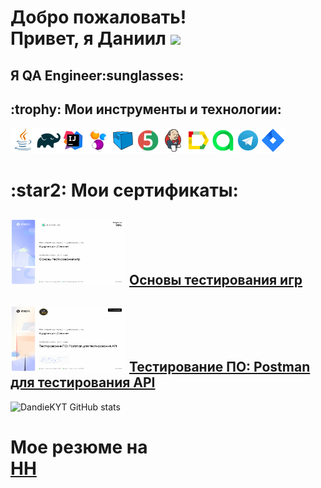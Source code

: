 <h1>Добро пожаловать!</br>
 Привет, я Даниил <img src="https://github.com/blackcater/blackcater/raw/main/images/Hi.gif" height="32"/></h1>
<h2>Я  QA Engineer:sunglasses:</h2>
<h2> :trophy:  Мои инструменты и технологии:</h2>

![This is an image](/design/icons/Java.png)![This is an image](/design/icons/Gradle.png)![This is an image](/design/icons/Intelij_IDEA.png)![This is an image](/design/icons/Selenide.png)![This is an image](/design/icons/Selenoid.png)![This is an image](/design/icons/JUnit5.png)![This is an image](/design/icons/Jenkins.png)![This is an image](/design/icons/Allure_Report.png)![This is an image](/design/icons/AllureTestOps.png)![This is an image](/design/icons/Telegram.png)![This is an image](/design/icons/Jira.png)</br>
<h1>:star2: Мои сертификаты:</h1></a>

## <img src="/design/sert/QAGAME.png" width="185" height="105"/></a> <a target="_blank" href="https://stepik.org/cert/1699860">    Основы тестирования игр</a>

## <img src="/design/sert/QAPOSTMAN.png" width="185" height="105"/></a> <a target="_blank" href="https://stepik.org/cert/1729272">  Тестирование ПО: Postman для тестирования API</a>

![DandieKYT GitHub stats](https://github-readme-stats.vercel.app/api?username=DandieKYT)

<h1>Мое резюме на </br> <a target="_blank" href="https://spb.hh.ru/applicant/resumes/view?resume=0406a5a7ff0bfe9c150039ed1f417068784971">HH</a>


